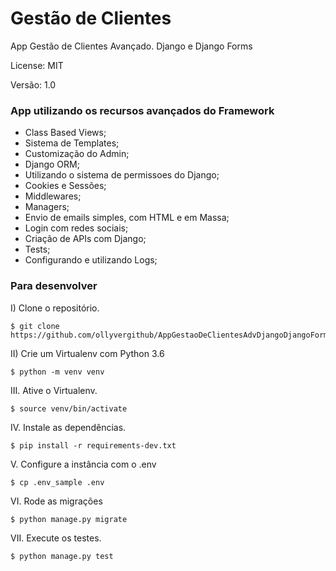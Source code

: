 Gestão de Clientes
========

App Gestão de Clientes Avançado. Django e Django Forms

License: MIT

Versão: 1.0

### App utilizando os recursos avançados do Framework

* Class Based Views;
* Sistema de Templates;
* Customização do Admin;
* Django ORM;
* Utilizando o sistema de permissoes do Django;
* Cookies e Sessões;
* Middlewares;
* Managers;
* Envio de emails simples, com HTML e em Massa;
* Login com redes sociais;
* Criação de APIs com Django;
* Tests;
* Configurando e utilizando Logs;

### Para desenvolver

I)  Clone o repositório.
```console
$ git clone https://github.com/ollyvergithub/AppGestaoDeClientesAdvDjangoDjangoForms.git
```

II)  Crie um Virtualenv com Python 3.6
```console
$ python -m venv venv
```

III.  Ative o Virtualenv.
```console
$ source venv/bin/activate
```

IV.  Instale as dependências.
```console
$ pip install -r requirements-dev.txt
```

V.  Configure a instância com o .env
```console
$ cp .env_sample .env
```

VI.  Rode as migrações
```console
$ python manage.py migrate
```

VII.  Execute os testes.
```console
$ python manage.py test
```